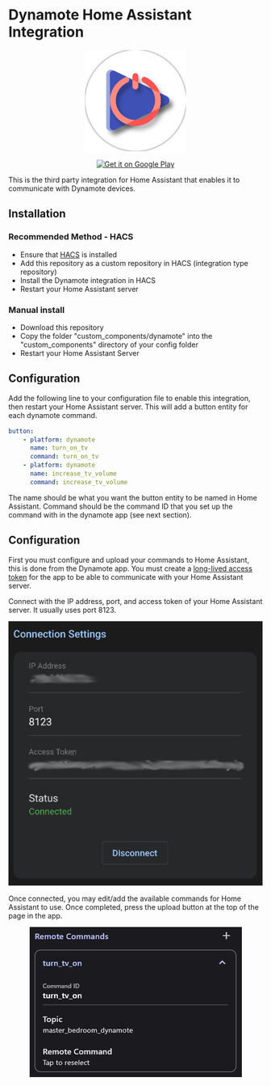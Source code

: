 # Dynamote Home Assistant Integration

<p align="center">
	<img src="images/logo.png" alt="" width="200" height="200">
</p>

<p align="center">
	<a href='https://play.google.com/store/apps/details?id=com.electricedge.dynamote'>
		<img alt='Get it on Google Play' src='https://play.google.com/intl/en_us/badges/static/images/badges/en_badge_web_generic.png' width="150"/>
	</a>
</p>

This is the third party integration for Home Assistant that enables it to communicate with Dynamote devices.

## Installation

### Recommended Method - HACS

- Ensure that [HACS](https://hacs.xyz/) is installed
- Add this repository as a custom repository in HACS (integration type repository)
- Install the Dynamote integration in HACS
- Restart your Home Assistant server

### Manual install

- Download this repository
- Copy the folder "custom_components/dynamote" into the "custom_components" directory of your config folder
- Restart your Home Assistant Server

## Configuration

Add the following line to your configuration file to enable this integration, then restart your Home Assistant server. This will add a button entity for each dynamote command.

```yaml
button:
	- platform: dynamote
	  name: turn_on_tv
	  command: turn_on_tv
	- platform: dynamote
	  name: increase_tv_volume
	  command: increase_tv_volume
```

The name should be what you want the button entity to be named in Home Assistant. Command should be the command ID that you set up the command with in the dynamote app (see next section).

## Configuration

First you must configure and upload your commands to Home Assistant, this is done from the Dynamote app. You must create a [long-lived access token](https://developers.home-assistant.io/docs/auth_api/#long-lived-access-token) for the app to be able to communicate with your Home Assistant server.

Connect with the IP address, port, and access token of your Home Assistant server. It usually uses port 8123.

<p align="center">
	<img src="images/hass_connection_settings_from_app.png" alt="">
</p>

Once connected, you may edit/add the available commands for Home Assistant to use. Once completed, press the upload button at the top of the page in the app.

<p align="center">
	<img src="images/remote_command_configuration_from_app.png" alt="">
</p>